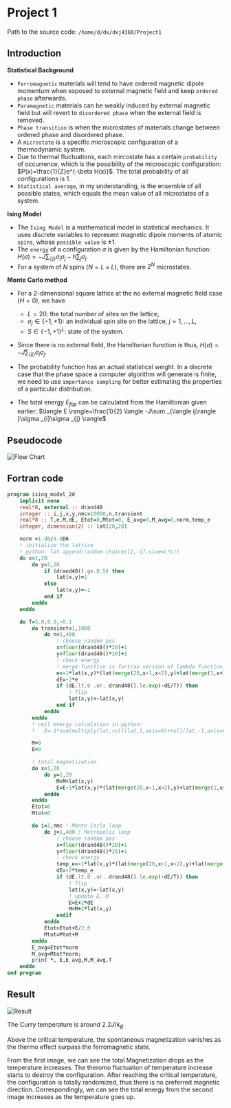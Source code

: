 # Project 1

Path to the source code: `/home/d/dx/dxj4360/Project1`
## Introduction
__Statistical Background__

* `Ferromagnetic` materials will tend to have ordered magnetic dipole momentum when exposed to external magnetic field and keep `ordered phase` afterwards. 
* `Paramagnetic` materials can be weakly induced by external magnetic field but will revert to `disordered phase` when the external field is removed. 
* `Phase transition` is when the microstates of materials change between ordered phase and disordered phase.
* A `microstate` is a specific microscopic configuration of a thermodynamic system. 
* Due to thermal fluctuations, each mircostate has a certain `probability` of occurrence, which is the possibility of the microscopic configuration: $P(x)=\frac{1}{Z}e^{-\beta H(x)}$. The total probability of all configurations is 1.
* `Statistical average`, in my understanding, is the ensemble of all possible states, which equals the mean value of all microstates of a system. 


__Ising Model__

* The `Ising Model` is a mathematical model in statistical mechanics. It uses discrete variables to represent magnetic dipole moments of atomic `spins`, whose `possible value` is $\pm1$. 
* The `energy` of a configuration $\sigma$ is given by the Hamiltonian function:
${\displaystyle H(\sigma )=-J\sum _{\langle ij\rangle }\sigma _{i}\sigma _{j}-h\sum _{j}\sigma _{j}.}$
* For a system of $N$ spins $(N=L\times L)$, there are $2^N$ microstates.

__Monte Carlo method__

* For a 2-dimensional square lattice at the no external magnetic field case ($H=0$), we have
    * $L = 20$: the total number of sites on the lattice,
    * $\sigma_j \in \{−1, +1\}$: an individual spin site on the lattice, $j = 1, ..., L$,
    * $S \in \{−1, +1\}^L$: state of the system.
* Since there is no external field, the Hamiltonian function is thus, 
${\displaystyle H(\sigma )=-J\sum _{\langle ij\rangle }\sigma _{i}\sigma _{j}.}$

* The probability function has an actual statistical weight. In a discrete case that the phase space a computer algorithm will generate is finite, we need to use `importance sampling` for better estimating the properties of a particular distribution.

* The total energy $E_{flip}$ can be calculated from the Hamiltonian given earlier: $\langle E \rangle=\frac{1}{2} \langle -J\sum _{\langle ij\rangle }\sigma _{i}\sigma _{j} \rangle$



## Pseudocode
![Flow Chart](https://s32.postimg.org/4le7ln2px/Flow_Chart.png)

## Fortran code
```fortran
program ising_model_2d
	implicit none
	real*8, external :: drand48
	integer :: i,j,x,y,nmc=10000,n,transient
	real*8 :: T,e,M,dE, Etot=0,Mtot=0, E_avg=0,M_avg=0,norm,temp_e
	integer, dimension(2) :: lat(20,20)

	norm =1.d0/4.0D6
	! initialize the lattice
	! python: lat.append(random.choice([1,-1],size=L*L))
	do x=1,20
		do y=1,20
			if (drand48().ge.0.5) then 
				lat(x,y)=1
			else
				lat(x,y)=-1
			end if
		enddo
	enddo

	do T=5.0,0.0,-0.1
		do transient=1,1000 
			do n=1,400
				! choose random pos
				x=floor(drand48()*20)+1
				y=floor(drand48()*20)+1
				! check energy
				! merge function is fortran version of lambda function. merge(resA,resB,cond), if cond true, resA, else resB
				e=-1*lat(x,y)*(lat(merge(20,x-1,x<2),y)+lat(merge(1,x+1,x>19),y)+lat(x,merge(1,y+1,y>19))+lat(x,merge(20,y-1,y<2)))
				dE=-2*e
				if (dE.lt.0 .or. drand48().le.exp(-dE/T)) then
					! flip
					lat(x,y)=-lat(x,y)
				end if
			enddo
		enddo
		! ceil energy calculation in python:
		!	E=-1*sum(multiply(lat,roll(lat,1,axis=0)+roll(lat,-1,axis=0)+roll(lat,1,axis=1)+roll(lat,-1,axis=1)))

		M=0
		E=0

		! total magnetization
		do x=1,20
			do y=1,20
				M=M+lat(x,y)
				E=E-1*lat(x,y)*(lat(merge(20,x-1,x<2),y)+lat(merge(1,x+1,x>19),y)+lat(x,merge(1,y+1,y>19))+lat(x,merge(20,y-1,y<2)))
			enddo
		enddo
		Etot=0
		Mtot=0

		do i=1,nmc ! Monte Carlo loop
			do j=1,400 ! Metropolis loop
				! choose random pos
				x=floor(drand48()*20)+1
				y=floor(drand48()*20)+1
				! check energy
				temp_e=-1*lat(x,y)*(lat(merge(20,x-1,x<2),y)+lat(merge(1,x+1,x>19),y)+lat(x,merge(1,y+1,y>19))+lat(x,merge(20,y-1,y<2)))
				dE=-2*temp_e
				if (dE.lt.0 .or. drand48().le.exp(-dE/T)) then
					! flip
					lat(x,y)=-lat(x,y)
					! update E, M
					E=E+2*dE
					M=M+2*lat(x,y)
				endif
			enddo
			Etot=Etot+E/2.0
			Mtot=Mtot+M
		enddo
		E_avg=Etot*norm
		M_avg=Mtot*norm;
		print *, E,E_avg,M,M_avg,T
	enddo
end program
```

## Result

![Result](https://s31.postimg.org/3oy5hhwyh/Result.jpg)

The Curry temperature is around $2.2 J/k_B$

Above the critical temperature, the spontaneous magnetization vanishes as the thermo effect surpass the ferromagnetic state. 

From the first image, we can see the total Magnetization drops as the temperature increases. The theromo fluctuation of temperature increase starts to destroy the configuration. After reaching the critical temperature, the configuration is totally randomized, thus there is no preferred magnetic direction. Correspondingly, we can see the total energy from the second image increases as the temperature goes up.